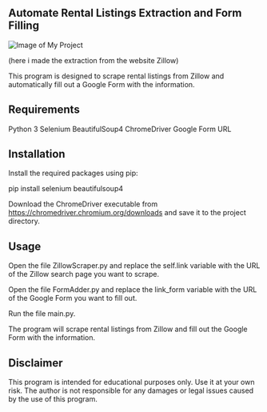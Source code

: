 ## Automate Rental Listings Extraction and Form Filling

![Image of My Project](https://i.imgur.com/6IRiT1z.gif)


(here i made the extraction from the website Zillow)


This program is designed to scrape rental listings from Zillow and automatically fill out a Google Form with the information.

## Requirements

Python 3
Selenium
BeautifulSoup4
ChromeDriver
Google Form URL

## Installation

Install the required packages using pip:

pip install selenium beautifulsoup4

Download the ChromeDriver executable from https://chromedriver.chromium.org/downloads and save it to the project directory.

## Usage

Open the file ZillowScraper.py and replace the self.link variable with the URL of the Zillow search page you want to scrape.

Open the file FormAdder.py and replace the link_form variable with the URL of the Google Form you want to fill out.

Run the file main.py.

The program will scrape rental listings from Zillow and fill out the Google Form with the information.

## Disclaimer

This program is intended for educational purposes only. Use it at your own risk. The author is not responsible for any damages or legal issues caused by the use of this program.
